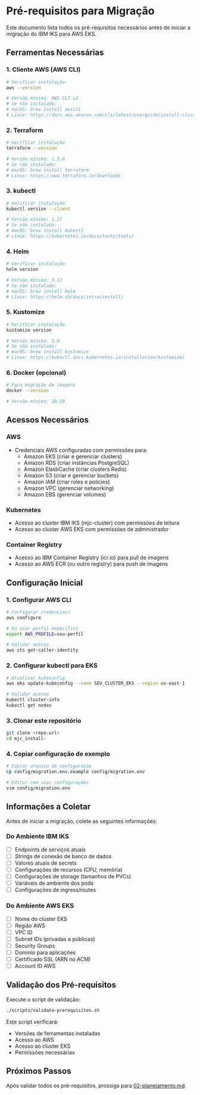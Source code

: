 # Pré-requisitos para Migração

Este documento lista todos os pré-requisitos necessários antes de iniciar a migração do IBM IKS para AWS EKS.

## Ferramentas Necessárias

### 1. Cliente AWS (AWS CLI)

```bash
# Verificar instalação
aws --version

# Versão mínima: AWS CLI v2
# Se não instalado:
# macOS: brew install awscli
# Linux: https://docs.aws.amazon.com/cli/latest/userguide/install-cliv2.html
```

### 2. Terraform

```bash
# Verificar instalação
terraform --version

# Versão mínima: 1.5.0
# Se não instalado:
# macOS: brew install terraform
# Linux: https://www.terraform.io/downloads
```

### 3. kubectl

```bash
# Verificar instalação
kubectl version --client

# Versão mínima: 1.27
# Se não instalado:
# macOS: brew install kubectl
# Linux: https://kubernetes.io/docs/tasks/tools/
```

### 4. Helm

```bash
# Verificar instalação
helm version

# Versão mínima: 3.12
# Se não instalado:
# macOS: brew install helm
# Linux: https://helm.sh/docs/intro/install/
```

### 5. Kustomize

```bash
# Verificar instalação
kustomize version

# Versão mínima: 5.0
# Se não instalado:
# macOS: brew install kustomize
# Linux: https://kubectl.docs.kubernetes.io/installation/kustomize/
```

### 6. Docker (opcional)

```bash
# Para migração de imagens
docker --version

# Versão mínima: 20.10
```

## Acessos Necessários

### AWS

- Credenciais AWS configuradas com permissões para:
  - Amazon EKS (criar e gerenciar clusters)
  - Amazon RDS (criar instâncias PostgreSQL)
  - Amazon ElastiCache (criar clusters Redis)
  - Amazon S3 (criar e gerenciar buckets)
  - Amazon IAM (criar roles e policies)
  - Amazon VPC (gerenciar networking)
  - Amazon EBS (gerenciar volumes)

### Kubernetes

- Acesso ao cluster IBM IKS (mjc-cluster) com permissões de leitura
- Acesso ao cluster AWS EKS com permissões de administrador

### Container Registry

- Acesso ao IBM Container Registry (icr.io) para pull de imagens
- Acesso ao AWS ECR (ou outro registry) para push de imagens

## Configuração Inicial

### 1. Configurar AWS CLI

```bash
# Configurar credenciais
aws configure

# Ou usar perfil específico
export AWS_PROFILE=seu-perfil

# Validar acesso
aws sts get-caller-identity
```

### 2. Configurar kubectl para EKS

```bash
# Atualizar kubeconfig
aws eks update-kubeconfig --name SEU_CLUSTER_EKS --region us-east-1

# Validar acesso
kubectl cluster-info
kubectl get nodes
```

### 3. Clonar este repositório

```bash
git clone <repo-url>
cd mjc_install-
```

### 4. Copiar configuração de exemplo

```bash
# Copiar arquivo de configuração
cp config/migration.env.example config/migration.env

# Editar com suas configurações
vim config/migration.env
```

## Informações a Coletar

Antes de iniciar a migração, colete as seguintes informações:

### Do Ambiente IBM IKS

- [ ] Endpoints de serviços atuais
- [ ] Strings de conexão de banco de dados
- [ ] Valores atuais de secrets
- [ ] Configurações de recursos (CPU, memória)
- [ ] Configurações de storage (tamanhos de PVCs)
- [ ] Variáveis de ambiente dos pods
- [ ] Configurações de ingress/routes

### Do Ambiente AWS EKS

- [ ] Nome do cluster EKS
- [ ] Região AWS
- [ ] VPC ID
- [ ] Subnet IDs (privadas e públicas)
- [ ] Security Groups
- [ ] Domínio para aplicações
- [ ] Certificado SSL (ARN no ACM)
- [ ] Account ID AWS

## Validação dos Pré-requisitos

Execute o script de validação:

```bash
./scripts/validate-prerequisites.sh
```

Este script verificará:
- Versões de ferramentas instaladas
- Acesso ao AWS
- Acesso ao cluster EKS
- Permissões necessárias

## Próximos Passos

Após validar todos os pré-requisitos, prossiga para [02-planejamento.md](02-planejamento.md).
